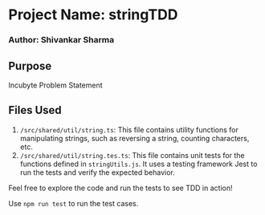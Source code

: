 # Project Name: stringTDD

### Author: Shivankar Sharma

## Purpose

Incubyte Problem Statement

## Files Used

1. `/src/shared/util/string.ts`: This file contains utility functions for manipulating strings, such as reversing a string, counting characters, etc.
2. `/src/shared/util/string.tes.ts`: This file contains unit tests for the functions defined in `stringUtils.js`. It uses a testing framework Jest to run the tests and verify the expected behavior.

Feel free to explore the code and run the tests to see TDD in action!

Use `npm run test` to run the test cases.
